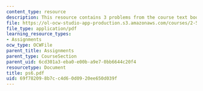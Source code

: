 ```yaml
---
content_type: resource
description: This resource contains 3 problems from the course text book.
file: https://ol-ocw-studio-app-production.s3.amazonaws.com/courses/2-58j-radiative-transfer-spring-2006/69f782098b7cc4d60d0920ee650d039f_ps6.pdf
file_type: application/pdf
learning_resource_types:
- Assignments
ocw_type: OCWFile
parent_title: Assignments
parent_type: CourseSection
parent_uid: 6cd301a3-eba0-e00b-a9e7-0bb6644c20f4
resourcetype: Document
title: ps6.pdf
uid: 69f78209-8b7c-c4d6-0d09-20ee650d039f
---
```

